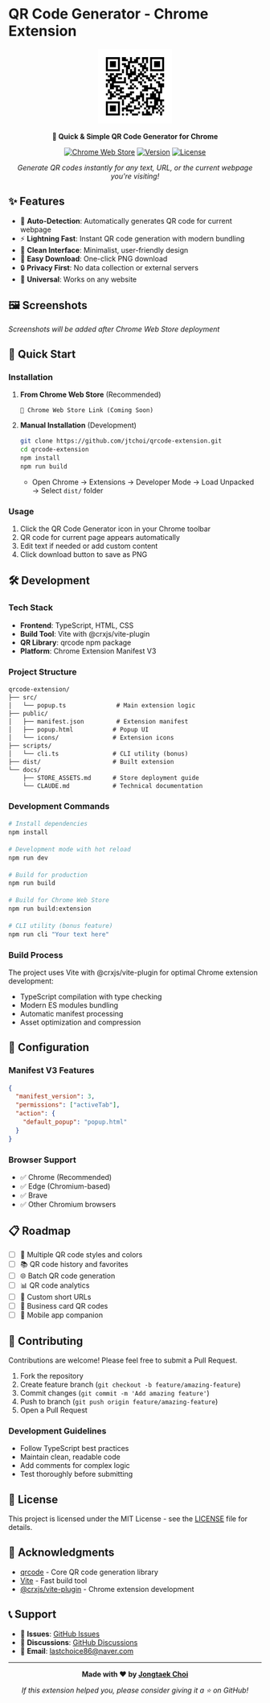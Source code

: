 # QR Code Generator - Chrome Extension

<div align="center">

![QR Code Generator](public/icons/icon128.png)

**🚀 Quick & Simple QR Code Generator for Chrome**

[![Chrome Web Store](https://img.shields.io/badge/Chrome-Web%20Store-blue?style=flat-square&logo=google-chrome)](https://chrome.google.com/webstore)
[![Version](https://img.shields.io/badge/version-1.0.0-green?style=flat-square)](https://github.com/jtchoi/qrcode-extension)
[![License](https://img.shields.io/badge/license-MIT-blue?style=flat-square)](LICENSE)

*Generate QR codes instantly for any text, URL, or the current webpage you're visiting!*

</div>

## ✨ Features

- 🔄 **Auto-Detection**: Automatically generates QR code for current webpage
- ⚡ **Lightning Fast**: Instant QR code generation with modern bundling
- 📱 **Clean Interface**: Minimalist, user-friendly design
- 💾 **Easy Download**: One-click PNG download
- 🔒 **Privacy First**: No data collection or external servers
- 🎯 **Universal**: Works on any website

## 🖼️ Screenshots

<!-- Add screenshots here when available -->
*Screenshots will be added after Chrome Web Store deployment*

## 🚀 Quick Start

### Installation

1. **From Chrome Web Store** (Recommended)
   ```
   🔗 Chrome Web Store Link (Coming Soon)
   ```

2. **Manual Installation** (Development)
   ```bash
   git clone https://github.com/jtchoi/qrcode-extension.git
   cd qrcode-extension
   npm install
   npm run build
   ```
   - Open Chrome → Extensions → Developer Mode → Load Unpacked → Select `dist/` folder

### Usage

1. Click the QR Code Generator icon in your Chrome toolbar
2. QR code for current page appears automatically
3. Edit text if needed or add custom content
4. Click download button to save as PNG

## 🛠️ Development

### Tech Stack

- **Frontend**: TypeScript, HTML, CSS
- **Build Tool**: Vite with @crxjs/vite-plugin
- **QR Library**: qrcode npm package
- **Platform**: Chrome Extension Manifest V3

### Project Structure

```
qrcode-extension/
├── src/
│   └── popup.ts              # Main extension logic
├── public/
│   ├── manifest.json         # Extension manifest
│   ├── popup.html           # Popup UI
│   └── icons/               # Extension icons
├── scripts/
│   └── cli.ts               # CLI utility (bonus)
├── dist/                    # Built extension
└── docs/
    ├── STORE_ASSETS.md      # Store deployment guide
    └── CLAUDE.md            # Technical documentation
```

### Development Commands

```bash
# Install dependencies
npm install

# Development mode with hot reload
npm run dev

# Build for production
npm run build

# Build for Chrome Web Store
npm run build:extension

# CLI utility (bonus feature)
npm run cli "Your text here"
```

### Build Process

The project uses Vite with @crxjs/vite-plugin for optimal Chrome extension development:

- TypeScript compilation with type checking
- Modern ES modules bundling
- Automatic manifest processing
- Asset optimization and compression

## 🔧 Configuration

### Manifest V3 Features

```json
{
  "manifest_version": 3,
  "permissions": ["activeTab"],
  "action": {
    "default_popup": "popup.html"
  }
}
```

### Browser Support

- ✅ Chrome (Recommended)
- ✅ Edge (Chromium-based)
- ✅ Brave
- ✅ Other Chromium browsers

## 📋 Roadmap

- [ ] 🎨 Multiple QR code styles and colors
- [ ] 📚 QR code history and favorites
- [ ] 🌐 Batch QR code generation
- [ ] 📊 QR code analytics
- [ ] 🔗 Custom short URLs
- [ ] 💼 Business card QR codes
- [ ] 📱 Mobile app companion

## 🤝 Contributing

Contributions are welcome! Please feel free to submit a Pull Request.

1. Fork the repository
2. Create feature branch (`git checkout -b feature/amazing-feature`)
3. Commit changes (`git commit -m 'Add amazing feature'`)
4. Push to branch (`git push origin feature/amazing-feature`)
5. Open a Pull Request

### Development Guidelines

- Follow TypeScript best practices
- Maintain clean, readable code
- Add comments for complex logic
- Test thoroughly before submitting

## 📄 License

This project is licensed under the MIT License - see the [LICENSE](LICENSE) file for details.

## 🙏 Acknowledgments

- [qrcode](https://www.npmjs.com/package/qrcode) - Core QR code generation library
- [Vite](https://vitejs.dev/) - Fast build tool
- [@crxjs/vite-plugin](https://crxjs.dev/vite-plugin/) - Chrome extension development

## 📞 Support

- 🐛 **Issues**: [GitHub Issues](https://github.com/jtchoi/qrcode-extension/issues)
- 💬 **Discussions**: [GitHub Discussions](https://github.com/jtchoi/qrcode-extension/discussions)
- 📧 **Email**: [lastchoice86@naver.com](mailto:lastchoice86@naver.com)

---

<div align="center">

**Made with ❤️ by [Jongtaek Choi](https://github.com/jtchoi)**

*If this extension helped you, please consider giving it a ⭐ on GitHub!*

</div>